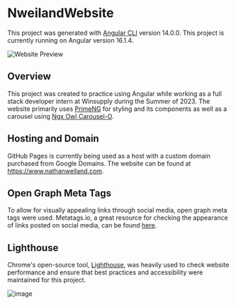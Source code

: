 # NweilandWebsite

This project was generated with [Angular CLI](https://github.com/angular/angular-cli) version 14.0.0. This project is currently running on Angular version 16.1.4.

![Website Preview](https://github.com/NathanW1010/nweiland-website/assets/132369504/159df6f0-97e1-4181-b93d-747ef3c841b2)

## Overview

This project was created to practice using Angular while working as a full stack developer intern at Winsupply during the Summer of 2023. The website primarily uses [PrimeNG](https://primeng.org/) for styling and its components as well as a carousel using [Ngx Owl Carousel-O](https://www.npmjs.com/package/ngx-owl-carousel-o).

## Hosting and Domain

GitHub Pages is currently being used as a host with a custom domain purchased from Google Domains. The website can be found at https://www.nathanweiland.com.

## Open Graph Meta Tags

To allow for visually appealing links through social media, open graph meta tags were used. Metatags.io, a great resource for checking the appearance of links posted on social media, can be found [here](https://metatags.io/?url=www.nathanweiland.com).

## Lighthouse

Chrome's open-source tool, [Lighthouse](https://developer.chrome.com/docs/lighthouse/overview/), was heavily used to check website performance and ensure that best practices and accessibility were maintained for this project.

![image](https://github.com/NathanW1010/nweiland-website/assets/132369504/05ffe267-5eeb-4b59-bbd8-d1091e17946e)

